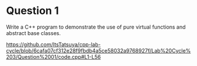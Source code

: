 Question 1
==========

Write a C++ program to demonstrate the use of pure virtual functions and abstract base classes.

https://github.com/ItsTatsuya/cpp-lab-cycle/blob/6cafa07cf312e28f9fbdb4a5ce58032a9768927f/Lab%20Cycle%203/Question%2001/code.cpp#L1-L56
